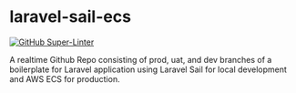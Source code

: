 # laravel-sail-ecs

[![GitHub Super-Linter](https://github.com/francisesmero/laravel-sail-ecs/.github/workflows/Lint%20Code%20Base/badge.svg)](https://github.com/marketplace/actions/super-linter)

A realtime Github Repo consisting of prod, uat, and dev branches of a boilerplate for Laravel application using Laravel Sail for local development and AWS ECS for production.
